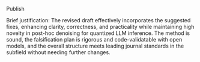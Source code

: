 Publish

Brief justification: The revised draft effectively incorporates the suggested fixes, enhancing clarity, correctness, and practicality while maintaining high novelty in post-hoc denoising for quantized LLM inference. The method is sound, the falsification plan is rigorous and code-validatable with open models, and the overall structure meets leading journal standards in the subfield without needing further changes.
